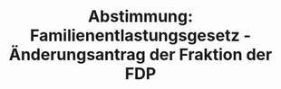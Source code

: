 ---
abstimmung:
  abstimmung: 3
  bundestagssitzung: 104
  legislaturperiode: 19
categories:
- Todo
data:
- title: Abstimmungsergebnis 20190606_2-data.pdf
  url: /res/2021-btw/abstimmungsergebnisse/20190606_2-data.pdf
- title: Abstimmungsergebnis 20190606_2_xls-data.xls
  url: /res/2021-btw/abstimmungsergebnisse/20190606_2_xls-data.xls
- title: Abstimmungsergebnis 20190606_2_xls-datacsv
  url: /res/2021-btw/abstimmungsergebnisse/csv/20190606_2_xls-datacsv
ergebnis:
  afd:
    enthaltung: 0
    gesamt: 91
    ja: 71
    nein: 0
    nichtabgegeben: 20
    ungueltig: 0
  bü90/gr:
    enthaltung: 0
    gesamt: 67
    ja: 61
    nein: 0
    nichtabgegeben: 6
    ungueltig: 0
  cdu/csu:
    enthaltung: 1
    gesamt: 246
    ja: 229
    nein: 0
    nichtabgegeben: 16
    ungueltig: 0
  die linke.:
    enthaltung: 0
    gesamt: 69
    ja: 58
    nein: 0
    nichtabgegeben: 11
    ungueltig: 0
  fdp:
    enthaltung: 0
    gesamt: 80
    ja: 0
    nein: 73
    nichtabgegeben: 7
    ungueltig: 0
  file: 20190606_2_xls-data.xls
  fraktionslos:
    enthaltung: 2
    gesamt: 4
    ja: 0
    nein: 0
    nichtabgegeben: 2
    ungueltig: 0
  spd:
    enthaltung: 0
    gesamt: 152
    ja: 136
    nein: 0
    nichtabgegeben: 16
    ungueltig: 0
layout: abstimmung
links:
- title: Link zu bundestag.de
  url: https://www.bundestag.de/parlament/plenum/abstimmung/abstimmung?id=552
preview: 'Deutscher Bundestag


  104. Sitzung des Deutschen Bundestages

  am Donnerstag, 6. Juni 2019


  Endgültiges Ergebnis der Namentlichen Abstimmung Nr. 3


  Beschlussempfehlung des Ausschusses für Umwelt, Naturschutz und nukleare Sicherheit

  (16. Ausschuss)

  zu dem Antrag der Abgeordneten Daniel Föst, Dr. Lukas Köhler, Hagen Reinhold, weiterer

  Abgeordneter und der Fraktion der FDP

  Klimaziele verantwortungsbewusst erreichen

  Drs. 19/821 und 19/10031'
tags:
- Todo
title: 'Abstimmung: Familienentlastungsgesetz - Änderungsantrag der Fraktion der FDP'
---